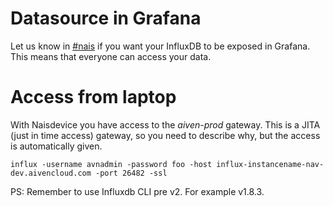 # Datasource in Grafana

Let us know in [#nais](https://nav-it.slack.com/archives/C5KUST8N6) if you want your InfluxDB to be exposed in Grafana.
This means that everyone can access your data.

# Access from laptop

With Naisdevice you have access to the _aiven-prod_ gateway.
This is a JITA (just in time access) gateway, so you need to describe why, but the access is automatically given.

```
influx -username avnadmin -password foo -host influx-instancename-nav-dev.aivencloud.com -port 26482 -ssl
```

PS: Remember to use Influxdb CLI pre v2. For example v1.8.3.